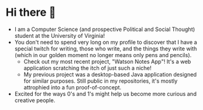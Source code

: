 # Hi there 👋

* I am a Computer Science (and prospective Political and Social Thought) student at the University of Virginia!
* You don't need to spend very long on my profile to discover that I have a special twitch for writing, those who write, and the things they write with (which in our golden moment no longer means only pens and pencils).
  * Check out my most recent project, "Watson Notes App"! It's a web application scratching the itch of just such a niche! 
  * My previous project was a desktop-based Java application designed for similar purposes. Still public in my repositories, it's mostly attrophied into a fun proof-of-concept.
* Excited for the ways 0's and 1's might help us become more curious and creative people.
